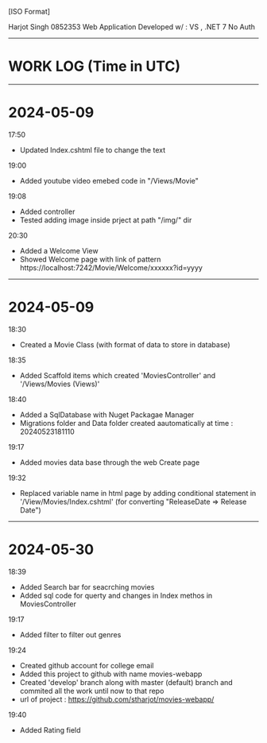[ISO Format]


Harjot Singh
0852353
Web Application
Developed w/ : VS , .NET 7
No Auth

--------------------------------------------------------------------------------------
# WORK LOG (Time in UTC) 

--------------------------------------------------------------------------------------

# 2024-05-09

17:50 
- Updated Index.cshtml file to change the text

19:00
- Added youtube video emebed code in "/Views/Movie"

19:08
- Added controller
- Tested adding image inside prject at path "/img/" dir

20:30
- Added a Welcome View
- Showed Welcome page with link of pattern https://localhost:7242/Movie/Welcome/xxxxxx?id=yyyy 

--------------------------------------------------------------------------------------

# 2024-05-09

18:30
- Created a Movie Class (with format of data to store in database)

18:35
- Added Scaffold items which created 'MoviesController' and '/Views/Movies (Views)'

18:40
- Added a SqlDatabase with Nuget Packagae Manager
- Migrations folder and Data folder created aautomatically at time : 20240523181110

19:17
- Added movies data base through the web Create page

19:32
- Replaced variable name in html page by adding conditional statement in '/View/Movies/Index.cshtml'
  (for converting "ReleaseDate => Release Date")




--------------------------------------------------------------------------------------

# 2024-05-30

18:39

- Added Search bar for seacrching movies
- Added sql code for querty and changes in Index methos in MoviesController

19:17
- Added filter to filter out genres

19:24 
- Created github account for college email
- Added this project to github with name movies-webapp
- Created 'develop' branch along with master (default) branch and commited all the work until now to that repo
- url of project :
https://github.com/stharjot/movies-webapp/

19:40
- Added Rating field

